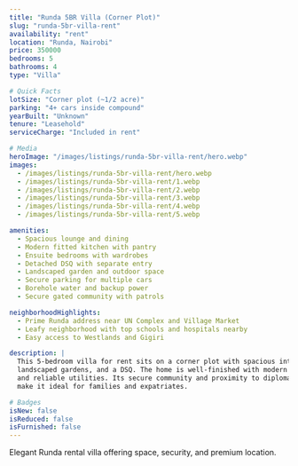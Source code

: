 ```yaml
---
title: "Runda 5BR Villa (Corner Plot)"
slug: "runda-5br-villa-rent"
availability: "rent"
location: "Runda, Nairobi"
price: 350000
bedrooms: 5
bathrooms: 4
type: "Villa"

# Quick Facts
lotSize: "Corner plot (~1/2 acre)"
parking: "4+ cars inside compound"
yearBuilt: "Unknown"
tenure: "Leasehold"
serviceCharge: "Included in rent"

# Media
heroImage: "/images/listings/runda-5br-villa-rent/hero.webp"
images:
  - /images/listings/runda-5br-villa-rent/hero.webp
  - /images/listings/runda-5br-villa-rent/1.webp
  - /images/listings/runda-5br-villa-rent/2.webp
  - /images/listings/runda-5br-villa-rent/3.webp
  - /images/listings/runda-5br-villa-rent/4.webp
  - /images/listings/runda-5br-villa-rent/5.webp

amenities:
  - Spacious lounge and dining
  - Modern fitted kitchen with pantry
  - Ensuite bedrooms with wardrobes
  - Detached DSQ with separate entry
  - Landscaped garden and outdoor space
  - Secure parking for multiple cars
  - Borehole water and backup power
  - Secure gated community with patrols

neighborhoodHighlights:
  - Prime Runda address near UN Complex and Village Market
  - Leafy neighborhood with top schools and hospitals nearby
  - Easy access to Westlands and Gigiri

description: |
  This 5-bedroom villa for rent sits on a corner plot with spacious interiors,
  landscaped gardens, and a DSQ. The home is well-finished with modern amenities
  and reliable utilities. Its secure community and proximity to diplomatic hubs
  make it ideal for families and expatriates.

# Badges
isNew: false
isReduced: false
isFurnished: false
---
```

Elegant Runda rental villa offering space, security, and premium location.
